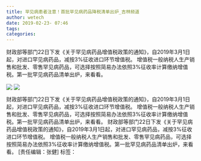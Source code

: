 ```yaml
---
title: 罕见病患者注意！首批罕见病药品降税清单出炉_吉林频道
author: wetech
date: 2019-02-23- 07:46
tags: 
categories: 
---
```

财政部等部门22日下发《关于罕见病药品增值税政策的通知》，自2019年3月1日起，对进口罕见病药品，减按3%征收进口环节增值税。 增值税一般纳税人生产销售和批发、零售罕见病药品，可选择按照简易办法依照3%征收率计算缴纳增值税。第一批罕见病药品清单出炉，来看看。
<!-- more -->
                
<img align="center" border="0" src="http://p3.ifengimg.com/a/2019_08/143f0971421263a_size44_w345_h500.jpg" />
                
<img align="center" border="0" src="http://p2.ifengimg.com/a/2016/0810/204c433878d5cf9size1_w16_h16.png" />
            
财政部等部门22日下发《关于罕见病药品增值税政策的通知》，自2019年3月1日起，对进口罕见病药品，减按3%征收进口环节增值税。 增值税一般纳税人生产销售和批发、零售罕见病药品，可选择按照简易办法依照3%征收率计算缴纳增值税。第一批罕见病药品清单出炉，来看看。
财政部等部门22日下发《关于罕见病药品增值税政策的通知》，自2019年3月1日起，对进口罕见病药品，减按3%征收进口环节增值税。 增值税一般纳税人生产销售和批发、零售罕见病药品，可选择按照简易办法依照3%征收率计算缴纳增值税。第一批罕见病药品清单出炉，来看看。
[责任编辑：张健]
标签：
 
 
             
